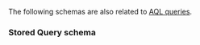 The following schemas are also related to [AQL queries](https://specifications.openehr.org/releases/QUERY/latest/AQL.html).

### Stored Query schema

<SchemaDefinition schemaRef="#/components/schemas/StoredQuery" />
